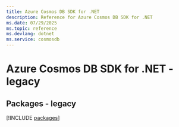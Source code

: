 ```yaml
---
title: Azure Cosmos DB SDK for .NET
description: Reference for Azure Cosmos DB SDK for .NET
ms.date: 07/29/2025
ms.topic: reference
ms.devlang: dotnet
ms.service: cosmosdb
---
```

# Azure Cosmos DB SDK for .NET - legacy
## Packages - legacy
[!INCLUDE [packages](cosmos-db-index.md)]
